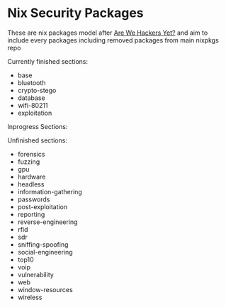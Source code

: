 # Nix Security Packages

These are nix packages model after [Are We Hackers Yet?](https://jjjollyjim.github.io/arewehackersyet/index.html) and aim to include every packages including removed packages from main nixpkgs repo

Currently finished sections:
- base
- bluetooth
- crypto-stego
- database
- wifi-80211
- exploitation

Inprogress Sections:

Unfinished sections:
- forensics
- fuzzing
- gpu
- hardware
- headless
- information-gathering
- passwords
- post-exploitation
- reporting
- reverse-engineering
- rfid
- sdr
- sniffing-spoofing
- social-engineering
- top10
- voip
- vulnerability
- web
- window-resources
- wireless
